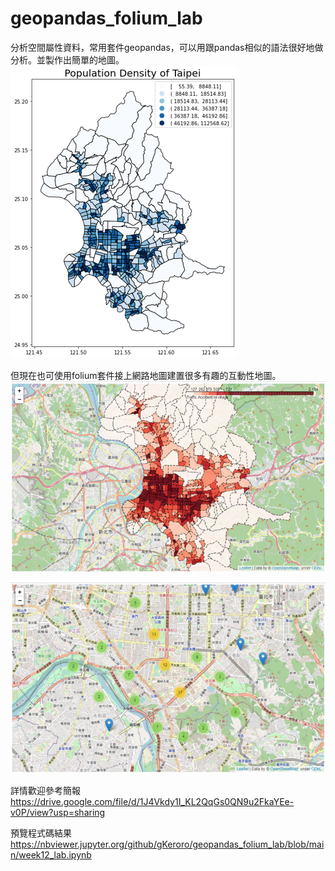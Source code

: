# geopandas_folium_lab

分析空間屬性資料，常用套件geopandas，可以用跟pandas相似的語法很好地做分析。並製作出簡單的地圖。
![image](https://github.com/gKeroro/geopandas_folium_lab/blob/main/geopandas.png)

但現在也可使用folium套件接上網路地圖建置很多有趣的互動性地圖。
![image](https://github.com/gKeroro/geopandas_folium_lab/blob/main/folium.png)


![image](https://github.com/gKeroro/geopandas_folium_lab/blob/main/Marker_cluster.png)



詳情歡迎參考簡報
https://drive.google.com/file/d/1J4Vkdy1I_KL2QqGs0QN9u2FkaYEe-v0P/view?usp=sharing

預覽程式碼結果
https://nbviewer.jupyter.org/github/gKeroro/geopandas_folium_lab/blob/main/week12_lab.ipynb
